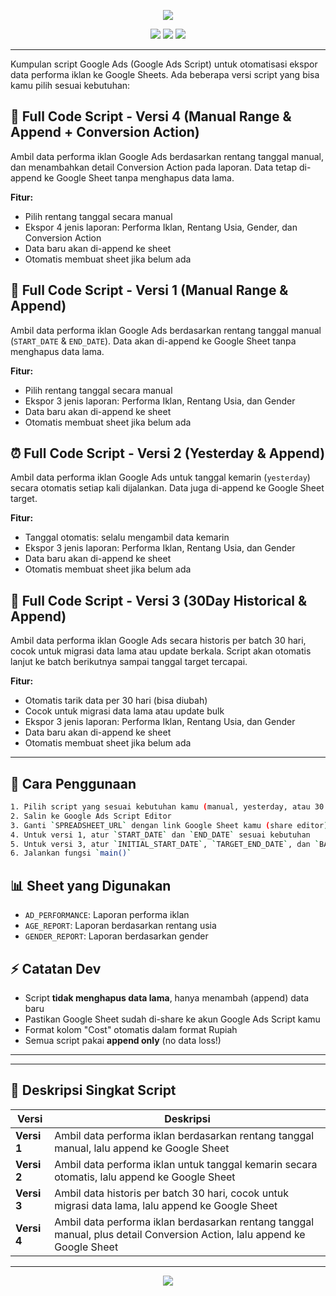 
<p align="center">
	<img src="https://readme-typing-svg.demolab.com?font=Fira+Code&size=22&pause=1000&color=36BCF7&center=true&vCenter=true&width=440&lines=ScriptAds+🚀+Google+Ads+to+Google+Sheets"/>
</p>

<p align="center">
	<img src="https://img.shields.io/badge/Google%20Ads%20Script-Automation-blue?style=for-the-badge"/>
	<img src="https://img.shields.io/badge/Google%20Sheets-Integration-green?style=for-the-badge"/>
	<img src="https://img.shields.io/badge/Append%20Only-No%20Data%20Loss-orange?style=for-the-badge"/>
</p>

---


Kumpulan script Google Ads (Google Ads Script) untuk otomatisasi ekspor data performa iklan ke Google Sheets. Ada beberapa versi script yang bisa kamu pilih sesuai kebutuhan:
## 🧩 Full Code Script - Versi 4 (Manual Range & Append + Conversion Action)
Ambil data performa iklan Google Ads berdasarkan rentang tanggal manual, dan menambahkan detail Conversion Action pada laporan. Data tetap di-append ke Google Sheet tanpa menghapus data lama.

**Fitur:**
- Pilih rentang tanggal secara manual
- Ekspor 4 jenis laporan: Performa Iklan, Rentang Usia, Gender, dan Conversion Action
- Data baru akan di-append ke sheet
- Otomatis membuat sheet jika belum ada


## 📝 Full Code Script - Versi 1 (Manual Range & Append)
Ambil data performa iklan Google Ads berdasarkan rentang tanggal manual (`START_DATE` & `END_DATE`). Data akan di-append ke Google Sheet tanpa menghapus data lama.

**Fitur:**
- Pilih rentang tanggal secara manual
- Ekspor 3 jenis laporan: Performa Iklan, Rentang Usia, dan Gender
- Data baru akan di-append ke sheet
- Otomatis membuat sheet jika belum ada


## ⏰ Full Code Script - Versi 2 (Yesterday & Append)
Ambil data performa iklan Google Ads untuk tanggal kemarin (`yesterday`) secara otomatis setiap kali dijalankan. Data juga di-append ke Google Sheet target.

**Fitur:**
- Tanggal otomatis: selalu mengambil data kemarin
- Ekspor 3 jenis laporan: Performa Iklan, Rentang Usia, dan Gender
- Data baru akan di-append ke sheet
- Otomatis membuat sheet jika belum ada

## 📅 Full Code Script - Versi 3 (30Day Historical & Append)
Ambil data performa iklan Google Ads secara historis per batch 30 hari, cocok untuk migrasi data lama atau update berkala. Script akan otomatis lanjut ke batch berikutnya sampai tanggal target tercapai.

**Fitur:**
- Otomatis tarik data per 30 hari (bisa diubah)
- Cocok untuk migrasi data lama atau update bulk
- Ekspor 3 jenis laporan: Performa Iklan, Rentang Usia, dan Gender
- Data baru akan di-append ke sheet
- Otomatis membuat sheet jika belum ada


---

## 🚦 Cara Penggunaan
```bash
1. Pilih script yang sesuai kebutuhan kamu (manual, yesterday, atau 30 hari historis)
2. Salin ke Google Ads Script Editor
3. Ganti `SPREADSHEET_URL` dengan link Google Sheet kamu (share editor)
4. Untuk versi 1, atur `START_DATE` dan `END_DATE` sesuai kebutuhan
5. Untuk versi 3, atur `INITIAL_START_DATE`, `TARGET_END_DATE`, dan `BATCH_DAYS` jika perlu
6. Jalankan fungsi `main()`
```


## 📊 Sheet yang Digunakan
- `AD_PERFORMANCE`: Laporan performa iklan
- `AGE_REPORT`: Laporan berdasarkan rentang usia
- `GENDER_REPORT`: Laporan berdasarkan gender


## ⚡ Catatan Dev
- Script **tidak menghapus data lama**, hanya menambah (append) data baru
- Pastikan Google Sheet sudah di-share ke akun Google Ads Script kamu
- Format kolom "Cost" otomatis dalam format Rupiah
- Semua script pakai **append only** (no data loss!)

---


---

## 🎯 Deskripsi Singkat Script

| Versi | Deskripsi |
|-------|-----------|
| **Versi 1** | Ambil data performa iklan berdasarkan rentang tanggal manual, lalu append ke Google Sheet |
| **Versi 2** | Ambil data performa iklan untuk tanggal kemarin secara otomatis, lalu append ke Google Sheet |
| **Versi 3** | Ambil data historis per batch 30 hari, cocok untuk migrasi data lama, lalu append ke Google Sheet |
| **Versi 4** | Ambil data performa iklan berdasarkan rentang tanggal manual, plus detail Conversion Action, lalu append ke Google Sheet |


---

<p align="center">
	<img src="https://readme-typing-svg.demolab.com?font=Fira+Code&size=18&pause=1000&color=F7B801&center=true&vCenter=true&width=380&lines=Update:+21+Oktober+2025"/>
</p>
